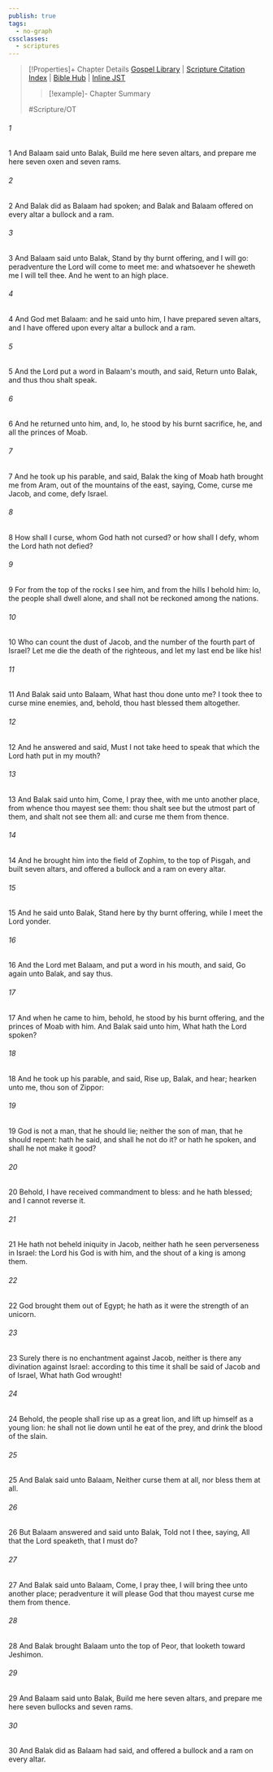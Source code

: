 ```yaml
---
publish: true
tags:
  - no-graph
cssclasses:
  - scriptures
---
```

>[!Properties]+ Chapter Details
>[Gospel Library](https://churchofjesuschrist.org/study/scriptures/ot/num/23?lang=eng)    |    [Scripture Citation Index](https://scriptures.byu.edu/#06817::c06817)    |    [Bible Hub](https://biblehub.com/numbers/23.htm)    |    [Inline JST](https://scripturetoolbox.com/html/ic/Numbers/23.html)
>>[!example]- Chapter Summary
>> 
> 
>
>#Scripture/OT
###### 1
1 And Balaam said unto Balak, Build me here seven altars, and prepare me here seven oxen and seven rams.
###### 2
2 And Balak did as Balaam had spoken; and Balak and Balaam offered on every altar a bullock and a ram.
###### 3
3 And Balaam said unto Balak, Stand by thy burnt offering, and I will go: peradventure the Lord will come to meet me: and whatsoever he sheweth me I will tell thee. And he went to an high place.
###### 4
4 And God met Balaam: and he said unto him, I have prepared seven altars, and I have offered upon every altar a bullock and a ram.
###### 5
5 And the Lord put a word in Balaam's mouth, and said, Return unto Balak, and thus thou shalt speak.
###### 6
6 And he returned unto him, and, lo, he stood by his burnt sacrifice, he, and all the princes of Moab.
###### 7
7 And he took up his parable, and said, Balak the king of Moab hath brought me from Aram, out of the mountains of the east, saying, Come, curse me Jacob, and come, defy Israel.
###### 8
8 How shall I curse, whom God hath not cursed? or how shall I defy, whom the Lord hath not defied?
###### 9
9 For from the top of the rocks I see him, and from the hills I behold him: lo, the people shall dwell alone, and shall not be reckoned among the nations.
###### 10
10 Who can count the dust of Jacob, and the number of the fourth part of Israel? Let me die the death of the righteous, and let my last end be like his!
###### 11
11 And Balak said unto Balaam, What hast thou done unto me? I took thee to curse mine enemies, and, behold, thou hast blessed them altogether.
###### 12
12 And he answered and said, Must I not take heed to speak that which the Lord hath put in my mouth?
###### 13
13 And Balak said unto him, Come, I pray thee, with me unto another place, from whence thou mayest see them: thou shalt see but the utmost part of them, and shalt not see them all: and curse me them from thence.
###### 14
14 And he brought him into the field of Zophim, to the top of Pisgah, and built seven altars, and offered a bullock and a ram on every altar.
###### 15
15 And he said unto Balak, Stand here by thy burnt offering, while I meet the Lord yonder.
###### 16
16 And the Lord met Balaam, and put a word in his mouth, and said, Go again unto Balak, and say thus.
###### 17
17 And when he came to him, behold, he stood by his burnt offering, and the princes of Moab with him. And Balak said unto him, What hath the Lord spoken?
###### 18
18 And he took up his parable, and said, Rise up, Balak, and hear; hearken unto me, thou son of Zippor:
###### 19
19 God is not a man, that he should lie; neither the son of man, that he should repent: hath he said, and shall he not do it? or hath he spoken, and shall he not make it good?
###### 20
20 Behold, I have received commandment to bless: and he hath blessed; and I cannot reverse it.
###### 21
21 He hath not beheld iniquity in Jacob, neither hath he seen perverseness in Israel: the Lord his God is with him, and the shout of a king is among them.
###### 22
22 God brought them out of Egypt; he hath as it were the strength of an unicorn.
###### 23
23 Surely there is no enchantment against Jacob, neither is there any divination against Israel: according to this time it shall be said of Jacob and of Israel, What hath God wrought!
###### 24
24 Behold, the people shall rise up as a great lion, and lift up himself as a young lion: he shall not lie down until he eat of the prey, and drink the blood of the slain.
###### 25
25 And Balak said unto Balaam, Neither curse them at all, nor bless them at all.
###### 26
26 But Balaam answered and said unto Balak, Told not I thee, saying, All that the Lord speaketh, that I must do?
###### 27
27 And Balak said unto Balaam, Come, I pray thee, I will bring thee unto another place; peradventure it will please God that thou mayest curse me them from thence.
###### 28
28 And Balak brought Balaam unto the top of Peor, that looketh toward Jeshimon.
###### 29
29 And Balaam said unto Balak, Build me here seven altars, and prepare me here seven bullocks and seven rams.
###### 30
30 And Balak did as Balaam had said, and offered a bullock and a ram on every altar.

